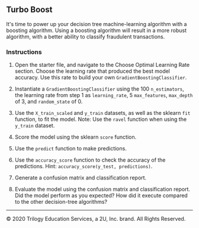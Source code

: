 ## Turbo Boost

It's time to power up your decision tree machine-learning algorithm with a boosting algorithm. Using a boosting algorithm will result in a more robust algorithm, with a better ability to classify fraudulent transactions.

### Instructions

1. Open the starter file, and navigate to the Choose Optimal Learning Rate section. Choose the learning rate that produced the best model accuracy. Use this rate to build your own `GradientBoostingClassifier`.

2. Instantiate a `GradientBoostingClassifier` using the 100 `n_estimators`, the learning rate from step 1 as `learning_rate`, 5 `max_features`, `max_depth` of 3, and `random_state` of 0.

3. Use the `X_train_scaled` and `y_train` datasets, as well as the sklearn `fit` function, to fit the model. Note: Use the `ravel` function when using the `y_train` dataset.

4. Score the model using the sklearn `score` function.

5. Use the `predict` function to make predictions.

6. Use the `accuracy_score` function to check the accuracy of the predictions. Hint: `accuracy_score(y_test, predictions)`.

7. Generate a confusion matrix and classification report.

8. Evaluate the model using the confusion matrix and classification report. Did the model perform as you expected? How did it execute compared to the other decision-tree algorithms?

---

© 2020 Trilogy Education Services, a 2U, Inc. brand. All Rights Reserved.
